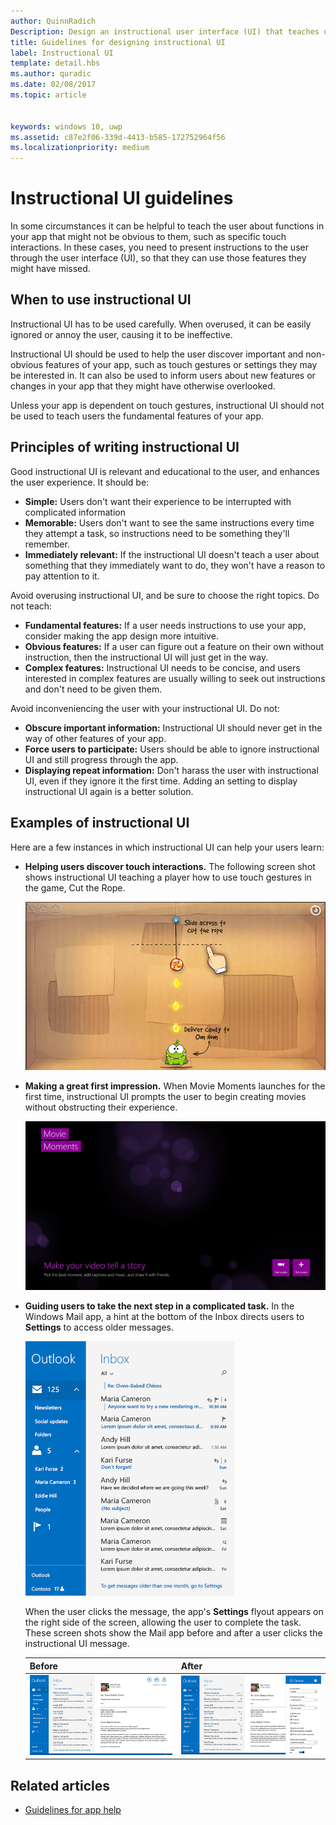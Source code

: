 ```yaml
---
author: QuinnRadich
Description: Design an instructional user interface (UI) that teaches users how to work with your UWP app.
title: Guidelines for designing instructional UI
label: Instructional UI
template: detail.hbs
ms.author: quradic
ms.date: 02/08/2017
ms.topic: article


keywords: windows 10, uwp
ms.assetid: c87e2f06-339d-4413-b585-172752964f56
ms.localizationpriority: medium
---
```


# Instructional UI guidelines



In some circumstances it can be helpful to teach the user about functions in your app that might not be obvious to them, such as specific touch interactions. In these cases, you need to present instructions to the user through the user interface (UI), so that they can use those features they might have missed.

## When to use instructional UI

Instructional UI has to be used carefully. When overused, it can be easily ignored or annoy the user, causing it to be ineffective.

Instructional UI should be used to help the user discover important and non-obvious features of your app, such as touch gestures or settings they may be interested in. It can also be used to inform users about new features or changes in your app that they might have otherwise overlooked.

Unless your app is dependent on touch gestures, instructional UI should not be used to teach users the fundamental features of your app.

## Principles of writing instructional UI

Good instructional UI is relevant and educational to the user, and enhances the user experience. It should be:

-   **Simple:** Users don't want their experience to be interrupted with complicated information
-   **Memorable:** Users don't want to see the same instructions every time they attempt a task, so instructions need to be something they'll remember.
-   **Immediately relevant:** If the instructional UI doesn't teach a user about something that they immediately want to do, they won't have a reason to pay attention to it.

Avoid overusing instructional UI, and be sure to choose the right topics. Do not teach:

-   **Fundamental features:** If a user needs instructions to use your app, consider making the app design more intuitive.
-   **Obvious features:** If a user can figure out a feature on their own without instruction, then the instructional UI will just get in the way.
-   **Complex features:** Instructional UI needs to be concise, and users interested in complex features are usually willing to seek out instructions and don't need to be given them.

Avoid inconveniencing the user with your instructional UI. Do not:

-   **Obscure important information:** Instructional UI should never get in the way of other features of your app.
-   **Force users to participate:** Users should be able to ignore instructional UI and still progress through the app.
-   **Displaying repeat information:** Don't harass the user with instructional UI, even if they ignore it the first time. Adding an setting to display instructional UI again is a better solution.

## Examples of instructional UI

Here are a few instances in which instructional UI can help your users learn:

-   **Helping users discover touch interactions.** The following screen shot shows instructional UI teaching a player how to use touch gestures in the game, Cut the Rope.

    ![screen shot from game showing instructional ui message, "slide acress to cut the rope"](images/in-game-controls-3.png)

-   **Making a great first impression.** When Movie Moments launches for the first time, instructional UI prompts the user to begin creating movies without obstructing their experience.

    ![launch screen for movie moments app](images/instructional-ui-movie.png)

-   **Guiding users to take the next step in a complicated task.** In the Windows Mail app, a hint at the bottom of the Inbox directs users to **Settings** to access older messages.

    ![cropped screen shot of windows mail app showing instructional ui message](images/instructional-ui-mail-inbox.png)

    When the user clicks the message, the app's **Settings** flyout appears on the right side of the screen, allowing the user to complete the task. These screen shots show the Mail app before and after a user clicks the instructional UI message.

    | Before                                                               | After                                                                                                        |
    |----------------------------------------------------------------------|--------------------------------------------------------------------------------------------------------------|
    | ![screen shot of windows mail app](images/instructional-ui-mail.png) | ![screen shot of windows mail app with an extended settings flyout](images/instructional-ui-mail-flyout.png) |

## Related articles

* [Guidelines for app help](guidelines-for-app-help.md)

